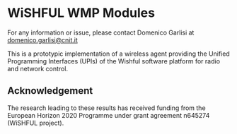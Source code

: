 WiSHFUL WMP Modules
============================

For any information or issue, please contact Domenico Garlisi at domenico.garlisi@cnit.it

This is a prototypic implementation of a wireless agent providing the Unified
Programming Interfaces (UPIs) of the Wishful software platform for
radio and network control.

## Acknowledgement

The research leading to these results has received funding from the European
Horizon 2020 Programme under grant agreement n645274 (WiSHFUL project).
